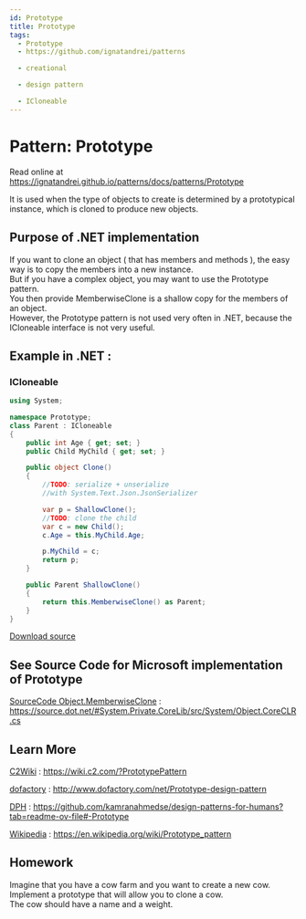 ```yaml
---
id: Prototype
title: Prototype
tags:
  - Prototype
  - https://github.com/ignatandrei/patterns

  - creational

  - design pattern

  - ICloneable
---
```


# Pattern:  Prototype

Read online at https://ignatandrei.github.io/patterns/docs/patterns/Prototype

<!-- id : 5 -->
It is used when the type of objects to create is determined by a prototypical instance, which is cloned to produce new objects.
## Purpose of .NET implementation

If you want to clone an object ( that has members and methods ), the easy way is to copy the members into a new instance.    <br />
But if you have a complex object, you may want to use the Prototype pattern.    <br />
You then provide MemberwiseClone is a shallow copy for the members of an object.    <br />
However, the Prototype pattern is not used very often in .NET, because the ICloneable interface is not very useful.    <br />

## Example in .NET : 


###  ICloneable
```csharp showLineNumbers title="ICloneable example for Pattern Prototype"
using System;

namespace Prototype;
class Parent : ICloneable
{
    public int Age { get; set; }
    public Child MyChild { get; set; }

    public object Clone()
    {
        //TODO: serialize + unserialize 
        //with System.Text.Json.JsonSerializer

        var p = ShallowClone();
        //TODO: clone the child 
        var c = new Child();
        c.Age = this.MyChild.Age;

        p.MyChild = c;
        return p;
    }

    public Parent ShallowClone()
    {
        return this.MemberwiseClone() as Parent;
    }
}


```

<!-- delete start -->
[Download source](/zipSourceCodes/prototype.zip)
<!-- delete end -->


## See Source Code for Microsoft implementation of Prototype


[SourceCode Object.MemberwiseClone](https://source.dot.net/#System.Private.CoreLib/src/System/Object.CoreCLR.cs) : https://source.dot.net/#System.Private.CoreLib/src/System/Object.CoreCLR.cs


## Learn More


[C2Wiki](https://wiki.c2.com/?PrototypePattern) : https://wiki.c2.com/?PrototypePattern   

[dofactory](http://www.dofactory.com/net/Prototype-design-pattern) : http://www.dofactory.com/net/Prototype-design-pattern   

[DPH](https://github.com/kamranahmedse/design-patterns-for-humans?tab=readme-ov-file#-Prototype) : https://github.com/kamranahmedse/design-patterns-for-humans?tab=readme-ov-file#-Prototype   

[Wikipedia](https://en.wikipedia.org/wiki/Prototype_pattern) : https://en.wikipedia.org/wiki/Prototype_pattern   


## Homework


Imagine that you have a cow farm and you want to create a new cow.    <br />
Implement a prototype that will allow you to clone a cow.    <br />
The cow should have a name and a weight.    <br />


